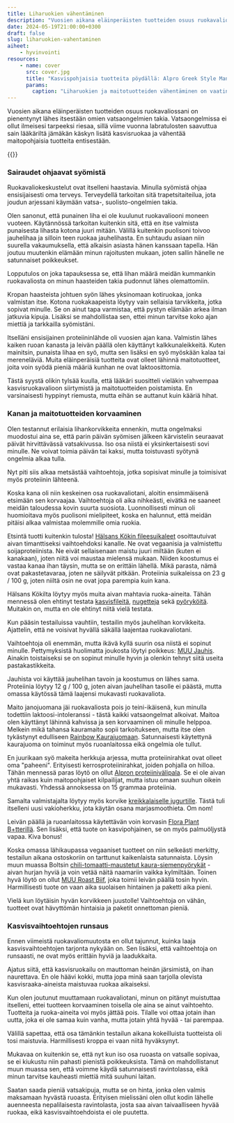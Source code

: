 ```yaml
---
title: Liharuokien vähentäminen
description: "Vuosien aikana eläinperäisten tuotteiden osuus ruokavaliossani on pienentynyt lähes itsestään omien vatsaongelmien takia. Vatsaongelmissa ei ollut ilmeisesi tarpeeksi riesaa, sillä viime vuonna labratulosten saavuttua sain lääkäriltä jämäkän käskyn lisätä kasvisruokaa ja vähentää maitopohjaisia tuotteita entisestään."
date: 2024-05-19T21:00:00+0300
draft: false
slug: liharuokien-vahentaminen
aiheet:
    - hyvinvointi
resources:
    - name: cover
      src: cover.jpg
      title: "Kasvispohjaisia tuotteita pöydällä: Alpro Greek Style Mango -jugurtti, Oatlyn levite sekä Muu Roast Biif -leikkele"
      params:
        caption: "Liharuokien ja maitotuotteiden vähentäminen on vaatinut aikamoista testailua. Onneksi kaupat ovat nykyään täynnä hyviä vaihtoehtoja."
---
```

Vuosien aikana eläinperäisten tuotteiden osuus ruokavaliossani on pienentynyt lähes itsestään omien vatsaongelmien takia. Vatsaongelmissa ei ollut ilmeisesi tarpeeksi riesaa, sillä viime vuonna labratulosten saavuttua sain lääkäriltä jämäkän käskyn lisätä kasvisruokaa ja vähentää maitopohjaisia tuotteita entisestään.

<!--more-->

{{<cover>}}

### Sairaudet ohjaavat syömistä

Ruokavaliokeskustelut ovat itselleni haastavia. Minulla syömistä ohjaa ensisijaisesti oma terveys. Terveydellä tarkoitan sitä trapetsitaiteilua, jota joudun arjessani käymään vatsa-, suolisto-ongelmien takia.

Olen sanonut, että punainen liha ei ole kuulunut ruokavaliooni moneen vuoteen. Käytännössä tarkoitan kuitenkin sitä, että en itse valmista punaisesta lihasta kotona juuri mitään. Välillä kuitenkin puolisoni toivoo jauhelihaa ja silloin teen ruokaa jauhelihasta. En suhtaudu asiaan niin suurella vakaumuksella, että alkaisin asiasta hänen kanssaan tapella. Hän joutuu muutenkin elämään minun rajoitusten mukaan, joten sallin hänelle ne satunnaiset poikkeukset. 

Lopputulos on joka tapauksessa se, että lihan määrä meidän kummankin ruokavaliosta on minun haasteiden takia pudonnut lähes olemattomiin.

Kropan haasteista johtuen syön lähes yksinomaan kotiruokaa, jonka valmistan itse. Kotona ruokakaapeista löytyy vain sellaisia tarvikkeita, jotka sopivat minulle. Se on ainut tapa varmistaa, että pystyn elämään arkea ilman jatkuvia kipuja. Lisäksi se mahdollistaa sen, ettei minun tarvitse koko ajan miettiä ja tarkkailla syömistäni.

Itselläni ensisijainen proteiininlähde oli vuosien ajan kana. Valmistin lähes kaiken ruoan kanasta ja leivän päällä olen käyttänyt kalkkunaleikkeitä. Kuten mainitsin, punaista lihaa en syö, mutta sen lisäksi en syö myöskään kalaa tai mereneläviä. Muita eläinperäisiä tuotteita ovat olleet lähinnä maitotuotteet, joita voin syödä pieniä määriä kunhan ne ovat laktoosittomia.

Tästä syystä olikin tylsää kuulla, että lääkäri suositteli vieläkin vahvempaa kasvisruokavalioon siirtymistä ja maitotuotteiden poistamista. En varsinaisesti hyppinyt riemusta, mutta eihän se auttanut kuin kääriä hihat.

### Kanan ja maitotuotteiden korvaaminen

Olen testannut erilaisia lihankorvikkeita ennenkin, mutta ongelmaksi muodostui aina se, että parin päivän syömisen jälkeen kärvistelin seuraavat päivät hirvittävässä vatsakivussa. Iso osa niistä ei yksinkertaisesti sovi minulle. Ne voivat toimia päivän tai kaksi, mutta toistuvasti syötynä ongelmia alkaa tulla.

Nyt piti siis alkaa metsästää vaihtoehtoja, jotka sopisivat minulle ja toimisivat myös proteiinin lähteenä.

Koska kana oli niin keskeinen osa ruokavaliotani, aloitin ensimmäisenä etsimään sen korvaajaa. Vaihtoehtoja oli aika nihkeästi, eivätkä ne saaneet meidän taloudessa kovin suurta suosiota. Luonnollisesti minun oli huomioitava myös puolisoni mielipiteet, koska en halunnut, että meidän pitäisi alkaa valmistaa molemmille omia ruokia.

Etsintä tuotti kuitenkin tulosta! [Hälsans Kökin fileesuikaleet](https://www.halsanskok.fi/tuote/filet-pieces) osoittautuivat aivan timanttiseksi vaihtoehdoksi kanalle. Ne ovat vegaanisia ja valmistettu soijaproteiinista. Ne eivät sellaisenaan maistu juuri miltään (kuten ei kanakaan), joten niitä voi maustaa mielensä mukaan. Niiden koostumus ei vastaa kanaa ihan täysin, mutta se on erittäin lähellä. Mikä parasta, nämä ovat pakastetavaraa, joten ne säilyvät pitkään. Proteiinia suikaleissa on 23 g / 100 g, joten niiltä osin ne ovat jopa parempia kuin kana.

Hälsans Kökilta löytyy myös muita aivan mahtavia ruoka-aineita. Tähän mennessä olen ehtinyt testata [kasvisfileitä](https://www.halsanskok.fi/tuote/ovo-vegetarian-fillet), [nugetteja](https://www.halsanskok.fi/tuote/vegan-nuggets) sekä [pyöryköitä](https://www.halsanskok.fi/tuote/plant-based-balls). Muitakin on, mutta en ole ehtinyt niitä vielä testata.

Kun pääsin testailuissa vauhtiin, testailin myös jauhelihan korvikkeita. Ajattelin, että ne voisivat hyvällä säkällä laajentaa ruokavaliotani.

Vaihtoehtoja oli enemmän, mutta ikävä kyllä suurin osa niistä ei sopinut minulle. Pettymyksistä huolimatta joukosta löytyi poikkeus: [MUU Jauhis](https://meeat.co/tuotteet/muu-jauhis/). Ainakin toistaiseksi se on sopinut minulle hyvin ja olenkin tehnyt siitä useita pastakastikkeita.

Jauhista voi käyttää jauhelihan tavoin ja koostumus on lähes sama. Proteiinia löytyy 12 g / 100 g, joten aivan jauhelihan tasolle ei päästä, mutta omassa käytössä tämä laajensi mukavasti ruokavaliota.

Maito janojuomana jäi ruokavaliosta pois jo teini-ikäisenä, kun minulla todettiin laktoosi-intoleranssi - tästä kaikki vatsaongelmat alkoivat. Maitoa olen käyttänyt lähinnä kahvissa ja sen korvaaminen oli minulle helppoa. Melkein mikä tahansa kauramaito sopii tarkoitukseen, mutta itse olen tykästynyt edulliseen [Rainbow Kaurajuomaan](https://www.sydanmerkki.fi/tuotteet/rainbow-kaurajuoma-1-l/). Satunnaisesti käytettynä kaurajuoma on toiminut myös ruoanlaitossa eikä ongelmia ole tullut.

En juurikaan syö makeita herkkuja arjessa, mutta proteiinirahkat ovat olleet oma "paheeni". Erityisesti kerrosproteiinirahkat, joiden pohjalla on hilloa. Tähän mennessä paras löytö on ollut [Alpron proteiinivälipala](https://www.alpro.com/fi/tuotteemme/proteiinituotteet/plant-protein/plant-protein-yellow-fruits). Se ei ole aivan yhtä raikas kuin maitopohjaiset kilpailijat, mutta istuu omaan suuhun oikein mukavasti. Yhdessä annoksessa on 15 grammaa proteiinia.

Samalta valmistajalta löytyy myös korvike [kreikkalaiselle jugurtille](https://www.alpro.com/fi/tuotteemme/kasvipohjainen-vaihtoehto-rahkalle/greek-style/greek-style-no-sugars). Tästä tuli itselleni uusi vakioherkku, jota käytän osana marjasmoothieta. Om nom!

Leivän päällä ja ruoanlaitossa käytettävän voin korvasin [Flora Plant B+tterillä](https://www.flora.com/fi-fi/flora/tuotteet/plant-bttter). Sen lisäksi, että tuote on kasvipohjainen, se on myös palmuöljystä vapaa. Kiva bonus!

Koska omassa lähikaupassa vegaaniset tuotteet on niin selkeästi merkitty, testailun aikana ostoskoriin on tarttunut kaikenlaista satunnaista. Löysin muun muassa Boltsin [chili-tomaatti-maustetut kaura-siemenpyörykät](https://boltsi.fi/tuote/boltsi-chili-tomaatti/) - aivan hurjan hyviä ja voin vetää näitä naamariin vaikka kylmiltään. Toinen hyvä löytö on ollut [MUU Roast Biif](https://meeat.co/tuotteet/muu-roast-biif-100g/), joka toimii leivän päällä tosin hyvin. Harmillisesti tuote on vaan aika suolaisen hintainen ja paketti aika pieni.

Vielä kun löytäisin hyvän korvikkeen juustolle! Vaihtoehtoja on vähän, tuotteet ovat hävyttömän hintaisia ja paketit onnettoman pieniä.

### Kasvisvaihtoehtojen runsaus

Ennen viimeistä ruokavaliomuutosta en ollut tajunnut, kuinka laaja kasvisvaihtoehtojen tarjonta nykyään on. Sen lisäksi, että vaihtoehtoja on runsaasti, ne ovat myös erittäin hyviä ja laadukkaita.

Ajatus siitä, että kasvisruokailu on mauttoman heinän järsimistä, on ihan naurettava. En ole häävi kokki, mutta jopa minä saan tarjolla olevista kasvisraaka-aineista maistuvaa ruokaa aikaiseksi.

Kun olen joutunut muuttamaan ruokavaliotani, minun on pitänyt muistuttaa itselleni, ettei tuotteen korvaaminen toisella ole aina se ainut vaihtoehto. Tuotteita ja ruoka-aineita voi myös jättää pois. Tilalle voi ottaa jotain ihan uutta, joka ei ole samaa kuin vanha, mutta jotain yhtä hyvää - tai parempaa.

Välillä sapettaa, että osa tämänkin testailun aikana kokeilluista tuotteista oli tosi maistuvia. Harmillisesti kroppa ei vaan niitä hyväksynyt.

Mukavaa on kuitenkin se, että nyt kun iso osa ruoasta on vatsalle sopivaa, se ei kiukustu niin pahasti pienistä poikkeuksista. Tämä on mahdollistanut muun muassa sen, että voimme käydä satunnaisesti ravintolassa, eikä minun tarvitse kauheasti miettiä mitä suuhuni laitan.

Saatan saada pieniä vatsakipuja, mutta se on hinta, jonka olen valmis maksamaan hyvästä ruoasta. Erityisen mielissäni olen ollut kodin lähelle auenneesta nepalilaisesta ravintolasta, josta saa aivan taivaalliseen hyvää ruokaa, eikä kasvisvaihtoehdoista ei ole puutetta.